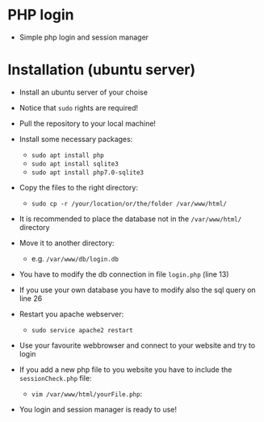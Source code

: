 # PHP login
* Simple php login and session manager
# Installation (ubuntu server)
* Install an ubuntu server of your choise

* Notice that `sudo` rights are required!

* Pull the repository to your local machine!

* Install some necessary packages:

    * `sudo apt install php`
    * `sudo apt install sqlite3`
    * `sudo apt install php7.0-sqlite3`

* Copy the files to the right directory:
    
    * `sudo cp -r /your/location/or/the/folder /var/www/html/`

* It is recommended to place the database not in the `/var/www/html/` directory

* Move it to another directory:
    
    * e.g. `/var/www/db/login.db`

* You have to modify the db connection in file `login.php` (line 13)

* If you use your own database you have to modify also the sql query on line 26

* Restart you apache webserver:

    * `sudo service apache2 restart`

* Use your favourite webbrowser and connect to your website and try to login

* If you add a new php file to you website you have to include the `sessionCheck.php` file:

    * `vim /var/www/html/yourFile.php`:

    <?php
	    include 'sessionCheck.php';
    ?>

* You login and session manager is ready to use!
